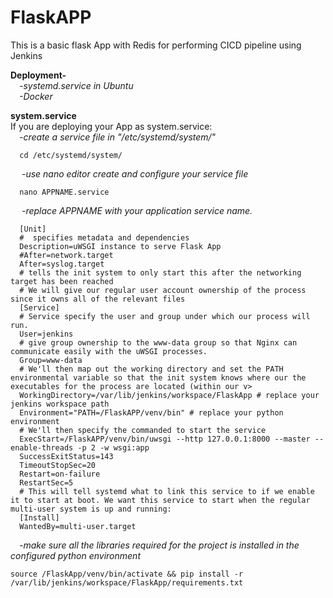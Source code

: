 # FlaskAPP
This is a basic flask App with Redis for performing CICD pipeline using Jenkins

**Deployment-**<br>
&ensp;&ensp;_-systemd.service in Ubuntu_<br>
&ensp;&ensp;_-Docker_<br>


**system.service**<br>
If you are deploying your App as system.service:<br>
&ensp;&ensp;_-create a service file in "/etc/systemd/system/"_

      cd /etc/systemd/system/

&ensp;&ensp; _-use nano editor create and configure your service file_

      nano APPNAME.service

&ensp;&ensp; _-replace APPNAME with your application service name._

      [Unit]
      #  specifies metadata and dependencies
      Description=uWSGI instance to serve Flask App
      #After=network.target
      After=syslog.target
      # tells the init system to only start this after the networking target has been reached
      # We will give our regular user account ownership of the process since it owns all of the relevant files
      [Service]
      # Service specify the user and group under which our process will run.
      User=jenkins
      # give group ownership to the www-data group so that Nginx can communicate easily with the uWSGI processes.
      Group=www-data
      # We'll then map out the working directory and set the PATH environmental variable so that the init system knows where our the executables for the process are located (within our v>
      WorkingDirectory=/var/lib/jenkins/workspace/FlaskApp # replace your jenkins workspace path
      Environment="PATH=/FlaskAPP/venv/bin" # replace your python environment
      # We'll then specify the commanded to start the service
      ExecStart=/FlaskAPP/venv/bin/uwsgi --http 127.0.0.1:8000 --master --enable-threads -p 2 -w wsgi:app
      SuccessExitStatus=143
      TimeoutStopSec=20
      Restart=on-failure
      RestartSec=5
      # This will tell systemd what to link this service to if we enable it to start at boot. We want this service to start when the regular multi-user system is up and running:
      [Install]
      WantedBy=multi-user.target

&ensp;&ensp;_-make sure all the libraries required for the project is installed in the configured python environment_

    source /FlaskApp/venv/bin/activate && pip install -r /var/lib/jenkins/workspace/FlaskApp/requirements.txt


    
      

  
  
